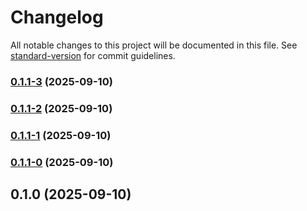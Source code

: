 # Changelog

All notable changes to this project will be documented in this file. See [standard-version](https://github.com/conventional-changelog/standard-version) for commit guidelines.

### [0.1.1-3](https://github.com/ucsc/ucsc-communications-functionality/compare/v0.1.1-2...v0.1.1-3) (2025-09-10)

### [0.1.1-2](https://github.com/ucsc/ucsc-communications-functionality/compare/v0.1.1-1...v0.1.1-2) (2025-09-10)

### [0.1.1-1](https://github.com/ucsc/ucsc-communications-functionality/compare/v0.1.1-0...v0.1.1-1) (2025-09-10)

### [0.1.1-0](https://github.com/ucsc/ucsc-communications-functionality/compare/v0.1.0...v0.1.1-0) (2025-09-10)

## 0.1.0 (2025-09-10)
